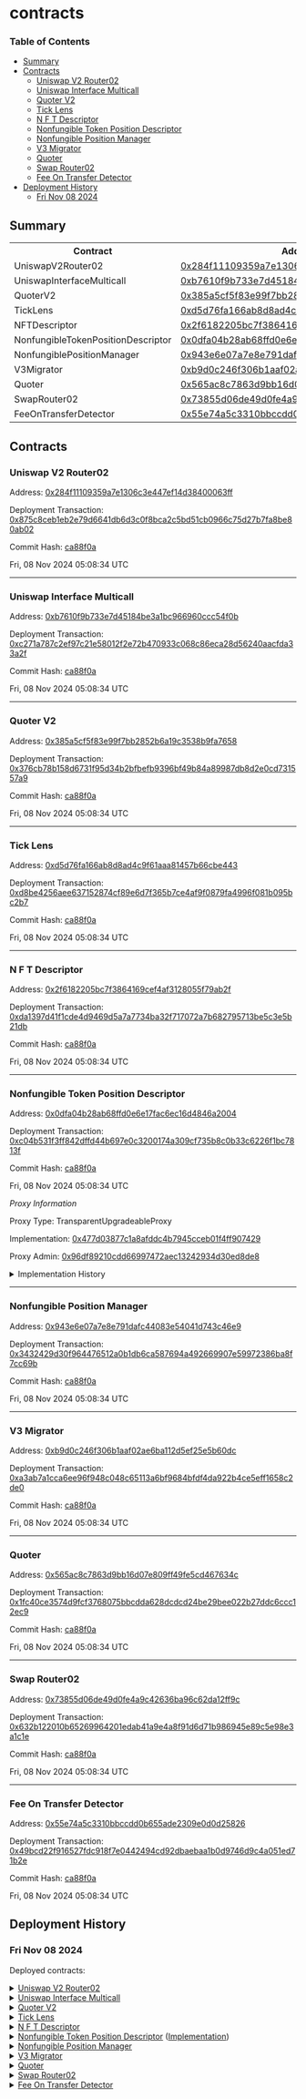 # contracts


### Table of Contents
- [Summary](#summary)
- [Contracts](#contracts)
	- [Uniswap V2 Router02](#uniswap-v2-router02)
	- [Uniswap Interface Multicall](#uniswap-interface-multicall)
	- [Quoter V2](#quoter-v2)
	- [Tick Lens](#tick-lens)
	- [N F T Descriptor](#n-f-t-descriptor)
	- [Nonfungible Token Position Descriptor](#nonfungible-token-position-descriptor)
	- [Nonfungible Position Manager](#nonfungible-position-manager)
	- [V3 Migrator](#v3-migrator)
	- [Quoter](#quoter)
	- [Swap Router02](#swap-router02)
	- [Fee On Transfer Detector](#fee-on-transfer-detector)
- [Deployment History](#deployment-history)
	- [Fri Nov 08 2024](#fri-nov-08-2024)

## Summary
<table>
<tr>
    <th>Contract</th>
    <th>Address</th>
    <th>Version</th>
</tr><tr>
    <td>UniswapV2Router02</td>
    <td><a href="https://blockscan.com/address/0x284f11109359a7e1306c3e447ef14d38400063ff" target="_blank">0x284f11109359a7e1306c3e447ef14d38400063ff</a></td>
    <td>N/A</td>
    </tr>
<tr>
    <td>UniswapInterfaceMulticall</td>
    <td><a href="https://blockscan.com/address/0xb7610f9b733e7d45184be3a1bc966960ccc54f0b" target="_blank">0xb7610f9b733e7d45184be3a1bc966960ccc54f0b</a></td>
    <td>N/A</td>
    </tr>
<tr>
    <td>QuoterV2</td>
    <td><a href="https://blockscan.com/address/0x385a5cf5f83e99f7bb2852b6a19c3538b9fa7658" target="_blank">0x385a5cf5f83e99f7bb2852b6a19c3538b9fa7658</a></td>
    <td>N/A</td>
    </tr>
<tr>
    <td>TickLens</td>
    <td><a href="https://blockscan.com/address/0xd5d76fa166ab8d8ad4c9f61aaa81457b66cbe443" target="_blank">0xd5d76fa166ab8d8ad4c9f61aaa81457b66cbe443</a></td>
    <td>N/A</td>
    </tr>
<tr>
    <td>NFTDescriptor</td>
    <td><a href="https://blockscan.com/address/0x2f6182205bc7f3864169cef4af3128055f79ab2f" target="_blank">0x2f6182205bc7f3864169cef4af3128055f79ab2f</a></td>
    <td>N/A</td>
    </tr>
<tr>
    <td>NonfungibleTokenPositionDescriptor</td>
    <td><a href="https://blockscan.com/address/0x0dfa04b28ab68ffd0e6e17fac6ec16d4846a2004" target="_blank">0x0dfa04b28ab68ffd0e6e17fac6ec16d4846a2004</a></td>
    <td>N/A</td>
    </tr>
<tr>
    <td>NonfungiblePositionManager</td>
    <td><a href="https://blockscan.com/address/0x943e6e07a7e8e791dafc44083e54041d743c46e9" target="_blank">0x943e6e07a7e8e791dafc44083e54041d743c46e9</a></td>
    <td>N/A</td>
    </tr>
<tr>
    <td>V3Migrator</td>
    <td><a href="https://blockscan.com/address/0xb9d0c246f306b1aaf02ae6ba112d5ef25e5b60dc" target="_blank">0xb9d0c246f306b1aaf02ae6ba112d5ef25e5b60dc</a></td>
    <td>N/A</td>
    </tr>
<tr>
    <td>Quoter</td>
    <td><a href="https://blockscan.com/address/0x565ac8c7863d9bb16d07e809ff49fe5cd467634c" target="_blank">0x565ac8c7863d9bb16d07e809ff49fe5cd467634c</a></td>
    <td>N/A</td>
    </tr>
<tr>
    <td>SwapRouter02</td>
    <td><a href="https://blockscan.com/address/0x73855d06de49d0fe4a9c42636ba96c62da12ff9c" target="_blank">0x73855d06de49d0fe4a9c42636ba96c62da12ff9c</a></td>
    <td>N/A</td>
    </tr>
<tr>
    <td>FeeOnTransferDetector</td>
    <td><a href="https://blockscan.com/address/0x55e74a5c3310bbccdd0b655ade2309e0d0d25826" target="_blank">0x55e74a5c3310bbccdd0b655ade2309e0d0d25826</a></td>
    <td>N/A</td>
    </tr></table>

## Contracts

### Uniswap V2 Router02
  
Address: [0x284f11109359a7e1306c3e447ef14d38400063ff](https://blockscan.com/address/0x284f11109359a7e1306c3e447ef14d38400063ff)
  
Deployment Transaction: [0x875c8ceb1eb2e79d6641db6d3c0f8bca2c5bd51cb0966c75d27b7fa8be80ab02](https://blockscan.com/tx/0x875c8ceb1eb2e79d6641db6d3c0f8bca2c5bd51cb0966c75d27b7fa8be80ab02)
  

  
Commit Hash: [ca88f0a](https://github.com/Uniswap/contracts/commit/ca88f0a)
  
Fri, 08 Nov 2024 05:08:34 UTC



---

### Uniswap Interface Multicall
  
Address: [0xb7610f9b733e7d45184be3a1bc966960ccc54f0b](https://blockscan.com/address/0xb7610f9b733e7d45184be3a1bc966960ccc54f0b)
  
Deployment Transaction: [0xc271a787c2ef97c21e58012f2e72b470933c068c86eca28d56240aacfda33a2f](https://blockscan.com/tx/0xc271a787c2ef97c21e58012f2e72b470933c068c86eca28d56240aacfda33a2f)
  

  
Commit Hash: [ca88f0a](https://github.com/Uniswap/contracts/commit/ca88f0a)
  
Fri, 08 Nov 2024 05:08:34 UTC



---

### Quoter V2
  
Address: [0x385a5cf5f83e99f7bb2852b6a19c3538b9fa7658](https://blockscan.com/address/0x385a5cf5f83e99f7bb2852b6a19c3538b9fa7658)
  
Deployment Transaction: [0x376cb78b158d6731f95d34b2bfbefb9396bf49b84a89987db8d2e0cd731557a9](https://blockscan.com/tx/0x376cb78b158d6731f95d34b2bfbefb9396bf49b84a89987db8d2e0cd731557a9)
  

  
Commit Hash: [ca88f0a](https://github.com/Uniswap/contracts/commit/ca88f0a)
  
Fri, 08 Nov 2024 05:08:34 UTC



---

### Tick Lens
  
Address: [0xd5d76fa166ab8d8ad4c9f61aaa81457b66cbe443](https://blockscan.com/address/0xd5d76fa166ab8d8ad4c9f61aaa81457b66cbe443)
  
Deployment Transaction: [0xd8be4256aee637152874cf89e6d7f365b7ce4af9f0879fa4996f081b095bc2b7](https://blockscan.com/tx/0xd8be4256aee637152874cf89e6d7f365b7ce4af9f0879fa4996f081b095bc2b7)
  

  
Commit Hash: [ca88f0a](https://github.com/Uniswap/contracts/commit/ca88f0a)
  
Fri, 08 Nov 2024 05:08:34 UTC



---

### N F T Descriptor
  
Address: [0x2f6182205bc7f3864169cef4af3128055f79ab2f](https://blockscan.com/address/0x2f6182205bc7f3864169cef4af3128055f79ab2f)
  
Deployment Transaction: [0xda1397d41f1cde4d9469d5a7a7734ba32f717072a7b682795713be5c3e5b21db](https://blockscan.com/tx/0xda1397d41f1cde4d9469d5a7a7734ba32f717072a7b682795713be5c3e5b21db)
  

  
Commit Hash: [ca88f0a](https://github.com/Uniswap/contracts/commit/ca88f0a)
  
Fri, 08 Nov 2024 05:08:34 UTC



---

### Nonfungible Token Position Descriptor
  
Address: [0x0dfa04b28ab68ffd0e6e17fac6ec16d4846a2004](https://blockscan.com/address/0x0dfa04b28ab68ffd0e6e17fac6ec16d4846a2004)
  
Deployment Transaction: [0xc04b531f3ff842dffd44b697e0c3200174a309cf735b8c0b33c6226f1bc7813f](https://blockscan.com/tx/0xc04b531f3ff842dffd44b697e0c3200174a309cf735b8c0b33c6226f1bc7813f)
  

  
Commit Hash: [ca88f0a](https://github.com/Uniswap/contracts/commit/ca88f0a)
  
Fri, 08 Nov 2024 05:08:34 UTC



_Proxy Information_



Proxy Type: TransparentUpgradeableProxy



Implementation: [0x477d03877c1a8afddc4b7945cceb01f4ff907429](https://blockscan.com/address/0x477d03877c1a8afddc4b7945cceb01f4ff907429)



Proxy Admin: [0x96df89210cdd66997472aec13242934d30ed8de8](https://blockscan.com/address/0x96df89210cdd66997472aec13242934d30ed8de8)



  <details>
  <summary>Implementation History</summary>
  <table>
      <tr>
          <th>Version</th>
          <th>Address</th>
          <th>Commit Hash</th>
      </tr>
      <tr>
          <td>N/A</td>
          <td><a href="https://blockscan.com/address/0x477d03877c1a8afddc4b7945cceb01f4ff907429" target="_blank">0x477d03877c1a8afddc4b7945cceb01f4ff907429</a></td>
          <td><a href="https://github.com/Uniswap/contracts/commit/ca88f0a" target="_blank">ca88f0a</a></td>
      </tr>
  </table>
  </details>
    

---

### Nonfungible Position Manager
  
Address: [0x943e6e07a7e8e791dafc44083e54041d743c46e9](https://blockscan.com/address/0x943e6e07a7e8e791dafc44083e54041d743c46e9)
  
Deployment Transaction: [0x3432429d30f964476512a0b1db6ca587694a492669907e59972386ba8f7cc69b](https://blockscan.com/tx/0x3432429d30f964476512a0b1db6ca587694a492669907e59972386ba8f7cc69b)
  

  
Commit Hash: [ca88f0a](https://github.com/Uniswap/contracts/commit/ca88f0a)
  
Fri, 08 Nov 2024 05:08:34 UTC



---

### V3 Migrator
  
Address: [0xb9d0c246f306b1aaf02ae6ba112d5ef25e5b60dc](https://blockscan.com/address/0xb9d0c246f306b1aaf02ae6ba112d5ef25e5b60dc)
  
Deployment Transaction: [0xa3ab7a1cca6ee96f948c048c65113a6bf9684bfdf4da922b4ce5eff1658c2de0](https://blockscan.com/tx/0xa3ab7a1cca6ee96f948c048c65113a6bf9684bfdf4da922b4ce5eff1658c2de0)
  

  
Commit Hash: [ca88f0a](https://github.com/Uniswap/contracts/commit/ca88f0a)
  
Fri, 08 Nov 2024 05:08:34 UTC



---

### Quoter
  
Address: [0x565ac8c7863d9bb16d07e809ff49fe5cd467634c](https://blockscan.com/address/0x565ac8c7863d9bb16d07e809ff49fe5cd467634c)
  
Deployment Transaction: [0x1fc40ce3574d9fcf3768075bbcdda628dcdcd24be29bee022b27ddc6ccc12ec9](https://blockscan.com/tx/0x1fc40ce3574d9fcf3768075bbcdda628dcdcd24be29bee022b27ddc6ccc12ec9)
  

  
Commit Hash: [ca88f0a](https://github.com/Uniswap/contracts/commit/ca88f0a)
  
Fri, 08 Nov 2024 05:08:34 UTC



---

### Swap Router02
  
Address: [0x73855d06de49d0fe4a9c42636ba96c62da12ff9c](https://blockscan.com/address/0x73855d06de49d0fe4a9c42636ba96c62da12ff9c)
  
Deployment Transaction: [0x632b122010b65269964201edab41a9e4a8f91d6d71b986945e89c5e98e3a1c1e](https://blockscan.com/tx/0x632b122010b65269964201edab41a9e4a8f91d6d71b986945e89c5e98e3a1c1e)
  

  
Commit Hash: [ca88f0a](https://github.com/Uniswap/contracts/commit/ca88f0a)
  
Fri, 08 Nov 2024 05:08:34 UTC



---

### Fee On Transfer Detector
  
Address: [0x55e74a5c3310bbccdd0b655ade2309e0d0d25826](https://blockscan.com/address/0x55e74a5c3310bbccdd0b655ade2309e0d0d25826)
  
Deployment Transaction: [0x49bcd22f916527fdc918f7e0442494cd92dbaebaa1b0d9746d9c4a051ed71b2e](https://blockscan.com/tx/0x49bcd22f916527fdc918f7e0442494cd92dbaebaa1b0d9746d9c4a051ed71b2e)
  

  
Commit Hash: [ca88f0a](https://github.com/Uniswap/contracts/commit/ca88f0a)
  
Fri, 08 Nov 2024 05:08:34 UTC



## Deployment History
  

### Fri Nov 08 2024
  
  
  
Deployed contracts:
  
<details>
  <summary>
    <a href="https://blockscan.com/address/0x284f11109359a7e1306c3e447ef14d38400063ff">Uniswap V2 Router02</a>
  </summary>
  <table>
    <tr>
      <td>Commit hash: <a href="https://github.com/Uniswap/contracts/commit/ca88f0a" target="_blank">ca88f0a</a></td>
    </tr>
<tr>
      <th>Parameter</th>
      <th>Value</th>
    </tr>
    <tr>
      <td>_factory</td>
      <td><a href="https://blockscan.com/address/0x1F98400000000000000000000000000000000002" target="_blank">0x1F98400000000000000000000000000000000002</a></td>
    </tr>
    <tr>
      <td>_WETH</td>
      <td><a href="https://blockscan.com/address/0x4200000000000000000000000000000000000006" target="_blank">0x4200000000000000000000000000000000000006</a></td>
    </tr>
  </table>
</details>
<details>
  <summary>
    <a href="https://blockscan.com/address/0xb7610f9b733e7d45184be3a1bc966960ccc54f0b">Uniswap Interface Multicall</a>
  </summary>
  <table>
    <tr>
      <td>Commit hash: <a href="https://github.com/Uniswap/contracts/commit/ca88f0a" target="_blank">ca88f0a</a></td>
    </tr>
  </table>
</details>
<details>
  <summary>
    <a href="https://blockscan.com/address/0x385a5cf5f83e99f7bb2852b6a19c3538b9fa7658">Quoter V2</a>
  </summary>
  <table>
    <tr>
      <td>Commit hash: <a href="https://github.com/Uniswap/contracts/commit/ca88f0a" target="_blank">ca88f0a</a></td>
    </tr>
<tr>
      <th>Parameter</th>
      <th>Value</th>
    </tr>
    <tr>
      <td>_factory</td>
      <td><a href="https://blockscan.com/address/0x1f98400000000000000000000000000000000003" target="_blank">0x1f98400000000000000000000000000000000003</a></td>
    </tr>
    <tr>
      <td>_WETH9</td>
      <td><a href="https://blockscan.com/address/0x4200000000000000000000000000000000000006" target="_blank">0x4200000000000000000000000000000000000006</a></td>
    </tr>
  </table>
</details>
<details>
  <summary>
    <a href="https://blockscan.com/address/0xd5d76fa166ab8d8ad4c9f61aaa81457b66cbe443">Tick Lens</a>
  </summary>
  <table>
    <tr>
      <td>Commit hash: <a href="https://github.com/Uniswap/contracts/commit/ca88f0a" target="_blank">ca88f0a</a></td>
    </tr>
  </table>
</details>
<details>
  <summary>
    <a href="https://blockscan.com/address/0x2f6182205bc7f3864169cef4af3128055f79ab2f">N F T Descriptor</a>
  </summary>
  <table>
    <tr>
      <td>Commit hash: <a href="https://github.com/Uniswap/contracts/commit/ca88f0a" target="_blank">ca88f0a</a></td>
    </tr>
  </table>
</details>
<details>
  <summary>
    <a href="https://blockscan.com/address/0x0dfa04b28ab68ffd0e6e17fac6ec16d4846a2004">Nonfungible Token Position Descriptor</a> (<a href="https://blockscan.com/address/0x477d03877c1a8afddc4b7945cceb01f4ff907429">Implementation</a>)
  </summary>
  <table>
    <tr>
      <td>Commit hash: <a href="https://github.com/Uniswap/contracts/commit/ca88f0a" target="_blank">ca88f0a</a></td>
    </tr>
<tr>
      <th>Parameter</th>
      <th>Value</th>
    </tr>
    <tr>
      <td>_WETH9</td>
      <td><a href="https://blockscan.com/address/0x4200000000000000000000000000000000000006" target="_blank">0x4200000000000000000000000000000000000006</a></td>
    </tr>
    <tr>
      <td>_nativeCurrencyLabelBytes</td>
      <td>4554480000000000000000000000000000000000000000000000000000000000</td>
    </tr>
  </table>
</details>
<details>
  <summary>
    <a href="https://blockscan.com/address/0x943e6e07a7e8e791dafc44083e54041d743c46e9">Nonfungible Position Manager</a>
  </summary>
  <table>
    <tr>
      <td>Commit hash: <a href="https://github.com/Uniswap/contracts/commit/ca88f0a" target="_blank">ca88f0a</a></td>
    </tr>
<tr>
      <th>Parameter</th>
      <th>Value</th>
    </tr>
    <tr>
      <td>_factory</td>
      <td><a href="https://blockscan.com/address/0x1F98400000000000000000000000000000000003" target="_blank">0x1F98400000000000000000000000000000000003</a></td>
    </tr>
    <tr>
      <td>_WETH9</td>
      <td><a href="https://blockscan.com/address/0x4200000000000000000000000000000000000006" target="_blank">0x4200000000000000000000000000000000000006</a></td>
    </tr>
    <tr>
      <td>_tokenDescriptor_</td>
      <td><a href="https://blockscan.com/address/0x0Dfa04B28ab68fFD0e6e17FaC6ec16D4846a2004" target="_blank">0x0Dfa04B28ab68fFD0e6e17FaC6ec16D4846a2004</a></td>
    </tr>
  </table>
</details>
<details>
  <summary>
    <a href="https://blockscan.com/address/0xb9d0c246f306b1aaf02ae6ba112d5ef25e5b60dc">V3 Migrator</a>
  </summary>
  <table>
    <tr>
      <td>Commit hash: <a href="https://github.com/Uniswap/contracts/commit/ca88f0a" target="_blank">ca88f0a</a></td>
    </tr>
<tr>
      <th>Parameter</th>
      <th>Value</th>
    </tr>
    <tr>
      <td>_factory</td>
      <td><a href="https://blockscan.com/address/0x1F98400000000000000000000000000000000003" target="_blank">0x1F98400000000000000000000000000000000003</a></td>
    </tr>
    <tr>
      <td>_WETH9</td>
      <td><a href="https://blockscan.com/address/0x4200000000000000000000000000000000000006" target="_blank">0x4200000000000000000000000000000000000006</a></td>
    </tr>
    <tr>
      <td>_nonfungiblePositionManager</td>
      <td><a href="https://blockscan.com/address/0x943e6e07a7E8E791dAFC44083e54041D743C46E9" target="_blank">0x943e6e07a7E8E791dAFC44083e54041D743C46E9</a></td>
    </tr>
  </table>
</details>
<details>
  <summary>
    <a href="https://blockscan.com/address/0x565ac8c7863d9bb16d07e809ff49fe5cd467634c">Quoter</a>
  </summary>
  <table>
    <tr>
      <td>Commit hash: <a href="https://github.com/Uniswap/contracts/commit/ca88f0a" target="_blank">ca88f0a</a></td>
    </tr>
<tr>
      <th>Parameter</th>
      <th>Value</th>
    </tr>
    <tr>
      <td>_factory</td>
      <td><a href="https://blockscan.com/address/0x1f98400000000000000000000000000000000003" target="_blank">0x1f98400000000000000000000000000000000003</a></td>
    </tr>
  </table>
</details>
<details>
  <summary>
    <a href="https://blockscan.com/address/0x73855d06de49d0fe4a9c42636ba96c62da12ff9c">Swap Router02</a>
  </summary>
  <table>
    <tr>
      <td>Commit hash: <a href="https://github.com/Uniswap/contracts/commit/ca88f0a" target="_blank">ca88f0a</a></td>
    </tr>
<tr>
      <th>Parameter</th>
      <th>Value</th>
    </tr>
    <tr>
      <td>_factoryV2</td>
      <td><a href="https://blockscan.com/address/0x1F98400000000000000000000000000000000002" target="_blank">0x1F98400000000000000000000000000000000002</a></td>
    </tr>
    <tr>
      <td>factoryV3</td>
      <td><a href="https://blockscan.com/address/0x1F98400000000000000000000000000000000003" target="_blank">0x1F98400000000000000000000000000000000003</a></td>
    </tr>
    <tr>
      <td>_positionManager</td>
      <td><a href="https://blockscan.com/address/0x943e6e07a7E8E791dAFC44083e54041D743C46E9" target="_blank">0x943e6e07a7E8E791dAFC44083e54041D743C46E9</a></td>
    </tr>
    <tr>
      <td>_WETH9</td>
      <td><a href="https://blockscan.com/address/0x4200000000000000000000000000000000000006" target="_blank">0x4200000000000000000000000000000000000006</a></td>
    </tr>
  </table>
</details>
<details>
  <summary>
    <a href="https://blockscan.com/address/0x55e74a5c3310bbccdd0b655ade2309e0d0d25826">Fee On Transfer Detector</a>
  </summary>
  <table>
    <tr>
      <td>Commit hash: <a href="https://github.com/Uniswap/contracts/commit/ca88f0a" target="_blank">ca88f0a</a></td>
    </tr>
<tr>
      <th>Parameter</th>
      <th>Value</th>
    </tr>
    <tr>
      <td>_factoryV2</td>
      <td><a href="https://blockscan.com/address/0x1F98400000000000000000000000000000000002" target="_blank">0x1F98400000000000000000000000000000000002</a></td>
    </tr>
  </table>
</details>    
  